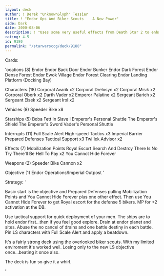 ```yaml
---
layout: deck
author: ! Derek "UnknownGlyph" Tessier
title: ! "Endor Ops And Biker Scouts    A New Power"
side: Dark
date: 2000-08-06
description: ! "Uses some very useful effects from Death Star 2 to enhance the endor ops with biker scouts.  Drain on endor is the name of the game."
rating: 4.5
id: 9180
permalink: "/starwarsccg/deck/9180"
---
```

Cards: 

'ocations (8)
Endor
Endor Back Door
Endor Bunker
Endor Dark Forest
Endor Dense Forest
Endor Ewok Village
Endor Forest Clearing
Endor Landing Platform (Docking Bay)

Characters (18)
Corporal Avarik  x2
Corporal Drelosyn  x2
Corporal Misik	x2
Corporal Oberk	x2
Darth Vader  x2
Emperor Palatine  x2
Sergeant Barich  x2
Sergeant Elsek	x2
Sergeant Irol  x2

Vehicles (8)
Speeder Bike  x8

Starships (5)
Boba Fett In Slave I
Emperor's Personal Shuttle
The Emperor's Shield
The Emperor's Sword
Vader's Personal Shuttle

Interrupts (11)
Full Scale Alert
High-speed Tactics  x3
Imperial Barrier
Prepared Defenses
Tactical Support  x3
Twi'lek Advisor  x2

Effects (7)
Mobilization Points
Royal Escort
Search And Destroy
There Is No Try
There'll Be Hell To Pay  x2
You Cannot Hide Forever

Weapons (2)
Speeder Bike Cannon  x2

Objective (1)
Endor Operations/Imperial Outpost '

Strategy: '

Basic start is the objective and Prepared Defenses pulling Mobilization Points and You Cannot Hide Forever plus one other effect.  Then use You Cannot Hide Forever to get Royal escort for the defense 5 bikers.  MP for +2 activation at the DB.

Use tactical support for quick deployment of your men.	The ships are to hold endor first...then if you feel good explore.  Drain at endor planet and sites.  Abuse the no cancel of drains and one battle destiny in each battle.  Pin LS characters with Full Scale Alert and apply a beatdown.

It's a fairly strong deck using the overlooked biker scouts.  With my limited enviroment it's worked well.  Losing only to the new LS objective once...beating it once also.

The deck is fun so give it a whirl.


'
